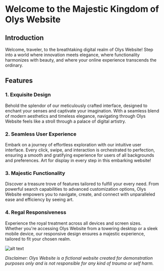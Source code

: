 # Welcome to the Majestic Kingdom of Olys Website

## Introduction
Welcome, traveler, to the breathtaking digital realm of Olys Website! Step into a world where innovation meets elegance, where functionality harmonizes with beauty, and where your online experience transcends the ordinary. 

## Features
### 1. Exquisite Design
Behold the splendor of our meticulously crafted interface, designed to enchant your senses and captivate your imagination. With a seamless blend of modern aesthetics and timeless elegance, navigating through Olys Website feels like a stroll through a palace of digital artistry.

### 2. Seamless User Experience
Embark on a journey of effortless exploration with our intuitive user interface. Every click, swipe, and interaction is orchestrated to perfection, ensuring a smooth and gratifying experience for users of all backgrounds and preferences. Art for display in every step in this embarking website!

### 3. Majestic Functionality
Discover a treasure trove of features tailored to fulfill your every need. From powerful search capabilities to advanced customization options, Olys Website empowers you to navigate, create, and connect with unparalleled ease and efficiency by seeing art.

### 4. Regal Responsiveness
Experience the royal treatment across all devices and screen sizes. Whether you're accessing Olys Website from a towering desktop or a sleek mobile device, our responsive design ensures a majestic experience, tailored to fit your chosen realm.

![alt text](https://github.com/Gramte/Wspr1-oliwier/tree/master/Pictures/image1.webp)

*Disclaimer: Olys Website is a fictional website created for demonstration purposes only and is not responsible for any kind of trauma or self harm.*
